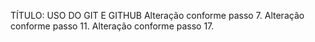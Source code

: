 TÍTULO: USO DO GIT E GITHUB
Alteração conforme passo 7.
Alteração conforme passo 11.
Alteração conforme passo 17.
